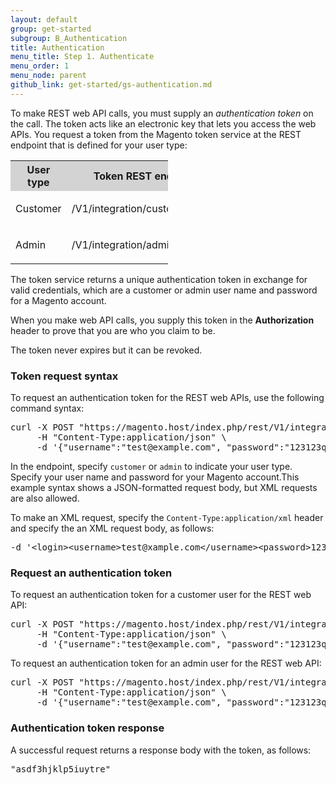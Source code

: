 ```yaml
---
layout: default
group: get-started
subgroup: B_Authentication
title: Authentication
menu_title: Step 1. Authenticate
menu_order: 1
menu_node: parent
github_link: get-started/gs-authentication.md
---
```


<p>To make REST web API calls, you must supply an <i>authentication token</i> on the call. The token acts like an electronic key that lets you access the web APIs. You request a token from the Magento token service at the REST endpoint that is defined for your user type:</p>
<table style="width:50%">
   <tr bgcolor="lightgray">
      <th>User type</th>
      <th>Token REST endpoint</th>
   </tr>
   <tr>
      <td>
         <p>Customer</p>
      </td>
      <td>
         <p>/V1/integration/customer/token</p>
      </td>
   </tr>
   <tr>
      <td>
         <p>Admin</p>
      </td>
      <td>
         <p>/V1/integration/admin/token</p>
      </td>
   </tr>
</table>
<p>The token service returns
   a unique authentication token in exchange for valid credentials, which are a customer or admin user name and password for a Magento account.
</p>
<p>When you make web API calls, you supply this token in the
   <b>Authorization</b> header to prove that you are who you claim to be.
</p>
<p>The token never expires but it can be revoked.
</p>
<a name="auth-request-syntax"></a>
<h3>Token request syntax</h3>
<p>To request an authentication token for the REST web APIs, use the following command syntax:</p>
<pre>curl -X POST "https://magento.host/index.php/rest/V1/integration/{customer|admin}/token" \
     -H "Content-Type:application/json" \
     -d '{"username":"test@example.com", "password":"123123q"}'</pre>
<p>In the endpoint, specify <code>customer</code> or <code>admin</code> to indicate your user type. Specify your user name and password for your Magento account.This example syntax shows a JSON-formatted request body, but XML requests are also allowed.</p>
<p>To make an XML request, specify the <code>Content-Type:application/xml</code> header and specify the an XML request body, as follows:</p>
<pre>-d '&lt;login>&lt;username>test@xample.com&lt;/username>&lt;password>123123q&lt;/password>&lt;/login>'</pre>
<a name="auth-request"></a>
<h3>Request an authentication token</h3>
<p>To request an authentication token for a customer user for the REST web API:</p>
<pre>curl -X POST "https://magento.host/index.php/rest/V1/integration/customer/token" \
     -H "Content-Type:application/json" \
     -d '{"username":"test@example.com", "password":"123123q"}'</pre>
<p>To request an authentication token for an admin user for the REST web API:</p>
<pre>curl -X POST "https://magento.host/index.php/rest/V1/integration/admin/token" \
     -H "Content-Type:application/json" \
     -d '{"username":"test@example.com", "password":"123123q"}'</pre>
<a name="auth-response"></a>
<h3>Authentication token response</h3>
<p>A successful request returns a response body with the token, as follows:</p>
<pre>"asdf3hjklp5iuytre"</pre>






